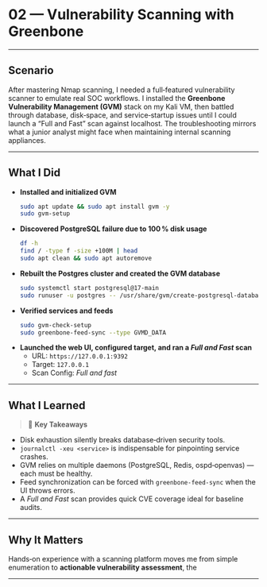 # 02 — Vulnerability Scanning with Greenbone

---

## Scenario

After mastering Nmap scanning, I needed a full‑featured vulnerability scanner to emulate real SOC workflows. I installed the **Greenbone Vulnerability Management (GVM)** stack on my Kali VM, then battled through database, disk‑space, and service‑startup issues until I could launch a “Full and Fast” scan against localhost. The troubleshooting mirrors what a junior analyst might face when maintaining internal scanning appliances.

---

## What I Did

- **Installed and initialized GVM**
  ```bash
  sudo apt update && sudo apt install gvm -y
  sudo gvm-setup
  ```
- **Discovered PostgreSQL failure due to 100 % disk usage**
  ```bash
  df -h
  find / -type f -size +100M | head
  sudo apt clean && sudo apt autoremove
  ```
- **Rebuilt the Postgres cluster and created the GVM database**
  ```bash
  sudo systemctl start postgresql@17-main
  sudo runuser -u postgres -- /usr/share/gvm/create-postgresql-database
  ```
- **Verified services and feeds**
  ```bash
  sudo gvm-check-setup
  sudo greenbone-feed-sync --type GVMD_DATA
  ```
- **Launched the web UI, configured target, and ran a *Full and Fast* scan**
  - URL: `https://127.0.0.1:9392`
  - Target: `127.0.0.1`
  - Scan Config: *Full and fast*

---

## What I Learned

> 🎯 **Key Takeaways**

- Disk exhaustion silently breaks database‑driven security tools.
- `journalctl -xeu <service>` is indispensable for pinpointing service crashes.
- GVM relies on multiple daemons (PostgreSQL, Redis, ospd‑openvas) — each must be healthy.
- Feed synchronization can be forced with `greenbone-feed-sync` when the UI throws errors.
- A *Full and Fast* scan provides quick CVE coverage ideal for baseline audits.

---

## Why It Matters

Hands‑on experience with a scanning platform moves me from simple enumeration to **actionable vulnerability assessment**, the 

---
